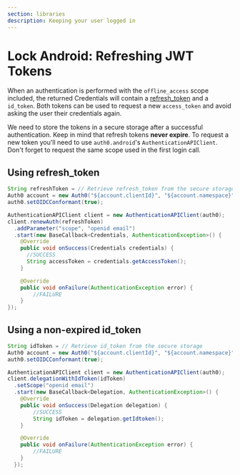 ```yaml
---
section: libraries
description: Keeping your user logged in
---
```


# Lock Android: Refreshing JWT Tokens

When an authentication is performed with the `offline_access` scope included, the returned Credentials will contain a [refresh_token](/refresh-token) and a `id_token`. Both tokens can be used to request a new `access_token` and avoid asking the user their credentials again.

We need to store the tokens in a secure storage after a successful authentication. Keep in mind that refresh tokens **never expire**. To request a new token you'll need to use `auth0.android`'s `AuthenticationAPIClient`. Don't forget to request the same scope used in the first login call.


## Using refresh_token

```java
String refreshToken = // Retrieve refresh_token from the secure storage
Auth0 account = new Auth0("${account.clientId}", "${account.namespace}");
auth0.setOIDCConformant(true);

AuthenticationAPIClient client = new AuthenticationAPIClient(auth0);
client.renewAuth(refreshToken)
  .addParameter("scope", "openid email")
  .start(new BaseCallback<Credentials, AuthenticationException>() {
    @Override
    public void onSuccess(Credentials credentials) {
      //SUCCESS
      String accessToken = credentials.getAccessToken();
    }

    @Override
    public void onFailure(AuthenticationException error) {
        //FAILURE
    }
});
```

## Using a non-expired id_token

```java
String idToken = // Retrieve id_token from the secure storage
Auth0 account = new Auth0("${account.clientId}", "${account.namespace}");
auth0.setOIDCConformant(true);

AuthenticationAPIClient client = new AuthenticationAPIClient(auth0);
client.delegationWithIdToken(idToken)
  .setScope("openid email")
  .start(new BaseCallback<Delegation, AuthenticationException>() {
    @Override
    public void onSuccess(Delegation delegation) {
        //SUCCESS
        String idToken = delegation.getIdtoken();
    }

    @Override
    public void onFailure(AuthenticationException error) {
        //FAILURE
    }
  });
```
